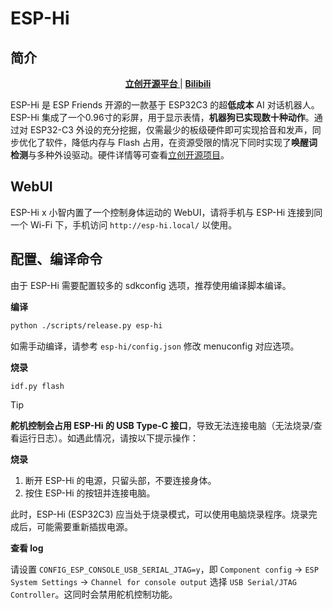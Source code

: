 # ESP-Hi

## 简介

<div align="center">
    <a href="https://oshwhub.com/esp-college/esp-hi"><b> 立创开源平台 </b></a>
    |
    <a href="https://www.bilibili.com/video/BV1BHJtz6E2S"><b> Bilibili </b></a>
</div>

ESP-Hi 是 ESP Friends 开源的一款基于 ESP32C3 的超**低成本** AI 对话机器人。ESP-Hi 集成了一个0.96寸的彩屏，用于显示表情，**机器狗已实现数十种动作**。通过对 ESP32-C3 外设的充分挖掘，仅需最少的板级硬件即可实现拾音和发声，同步优化了软件，降低内存与 Flash 占用，在资源受限的情况下同时实现了**唤醒词检测**与多种外设驱动。硬件详情等可查看[立创开源项目](https://oshwhub.com/esp-college/esp-hi)。

## WebUI

ESP-Hi x 小智内置了一个控制身体运动的 WebUI，请将手机与 ESP-Hi 连接到同一个 Wi-Fi 下，手机访问 `http://esp-hi.local/` 以使用。

## 配置、编译命令

由于 ESP-Hi 需要配置较多的 sdkconfig 选项，推荐使用编译脚本编译。

**编译**

```bash
python ./scripts/release.py esp-hi
```

如需手动编译，请参考 `esp-hi/config.json` 修改 menuconfig 对应选项。

**烧录**

```bash
idf.py flash
```


> [!TIP]
>
> **舵机控制会占用 ESP-Hi 的 USB Type-C 接口**，导致无法连接电脑（无法烧录/查看运行日志）。如遇此情况，请按以下提示操作：
>
> **烧录**
>
> 1. 断开 ESP-Hi 的电源，只留头部，不要连接身体。
> 2. 按住 ESP-Hi 的按钮并连接电脑。
> 
> 此时，ESP-Hi (ESP32C3) 应当处于烧录模式，可以使用电脑烧录程序。烧录完成后，可能需要重新插拔电源。
>
> **查看 log**
>
> 请设置 `CONFIG_ESP_CONSOLE_USB_SERIAL_JTAG=y`，即 `Component config` → `ESP System Settings` → `Channel for console output` 选择 `USB Serial/JTAG Controller`。这同时会禁用舵机控制功能。
